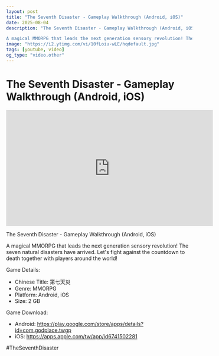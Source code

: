 ```yaml
---
layout: post
title: "The Seventh Disaster - Gameplay Walkthrough (Android, iOS)"
date: 2025-08-04
description: "The Seventh Disaster - Gameplay Walkthrough (Android, iOS)

A magical MMORPG that leads the next generation sensory revolution! The seven natural disast..."
image: "https://i2.ytimg.com/vi/10fLoiu-wLE/hqdefault.jpg"
tags: [youtube, video]
og_type: "video.other"
---
```


<script type="application/ld+json">
{
  "@context": "http://schema.org",
  "@type": "VideoObject",
  "name": "The Seventh Disaster - Gameplay Walkthrough (Android, iOS)",
  "description": "The Seventh Disaster - Gameplay Walkthrough (Android, iOS)\n\nA magical MMORPG that leads the next generation sensory revolution! The seven natural disasters have arrived. Let's fight against the countdown to death together with players around the world!\n\nGame Details:\n\n- Chinese Title: \u7b2c\u4e03\u5929\u707d \n- Genre: MMORPG\n- Platform: Android, iOS\n- Size: 2 GB\n\nGame Download:\n\n- Android: https://play.google.com/store/apps/details?id=com.godplace.twgp\n- iOS: https://apps.apple.com/tw/app/id6741502281\n\n#TheSeventhDisaster",
  "thumbnailUrl": "https://i2.ytimg.com/vi/10fLoiu-wLE/hqdefault.jpg",
  "uploadDate": "2025-08-04T09:00:01",
  "embedUrl": "https://www.youtube.com/embed/10fLoiu-wLE",
  "publisher": {
    "@type": "Person",
    "name": "Celo Zaga"
  },
  "mainEntityOfPage": {
    "@type": "WebPage",
    "@id": "https://celozaga.github.io/2025/08/04/the-seventh-disaster---gameplay-walkthrough-(android,-ios)-10fLoiu-wLE.html"
  },
  "duration": "PT0M0S"
}
</script>

<script type="application/ld+json">
{
  "@context": "http://schema.org",
  "@type": "BlogPosting",
  "headline": "The Seventh Disaster - Gameplay Walkthrough (Android, iOS)",
  "image": "https://i2.ytimg.com/vi/10fLoiu-wLE/hqdefault.jpg",
  "publisher": {
    "@type": "Person",
    "name": "Celo Zaga"
  },
  "url": "https://celozaga.github.io/2025/08/04/the-seventh-disaster---gameplay-walkthrough-(android,-ios)-10fLoiu-wLE.html",
  "datePublished": "2025-08-04T09:00:01",
  "dateCreated": "2025-08-04T09:00:01",
  "dateModified": "2025-08-04T09:00:01",
  "description": "The Seventh Disaster - Gameplay Walkthrough (Android, iOS)\n\nA magical MMORPG that leads the next generation sensory revolution! The seven natural disast...",
  "author": {
    "@type": "Person",
    "name": "Celo Zaga"
  },
  "mainEntityOfPage": {
    "@type": "WebPage",
    "@id": "https://celozaga.github.io/2025/08/04/the-seventh-disaster---gameplay-walkthrough-(android,-ios)-10fLoiu-wLE.html"
  }
}
</script>

<h1 class="youtube-post-title">The Seventh Disaster - Gameplay Walkthrough (Android, iOS)</h1>

<iframe width="560" height="315" src="https://www.youtube.com/embed/10fLoiu-wLE" class="youtube-post-embed" frameborder="0" allowfullscreen></iframe>

<p class="youtube-post-description">The Seventh Disaster - Gameplay Walkthrough (Android, iOS)

A magical MMORPG that leads the next generation sensory revolution! The seven natural disasters have arrived. Let's fight against the countdown to death together with players around the world!

Game Details:

- Chinese Title: 第七天災 
- Genre: MMORPG
- Platform: Android, iOS
- Size: 2 GB

Game Download:

- Android: https://play.google.com/store/apps/details?id=com.godplace.twgp
- iOS: https://apps.apple.com/tw/app/id6741502281

#TheSeventhDisaster</p>
